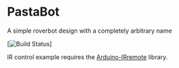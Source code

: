 # PastaBot

A simple roverbot design with a completely arbitrary name

[![Build Status](https://travis-ci.org/alxpettit/PastaBot.svg?branch=master)]


IR control example requires the [Arduino-IRremote](https://github.com/z3t0/Arduino-IRremote) library.

